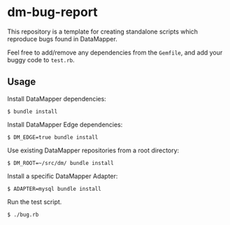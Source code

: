 # dm-bug-report

This repository is a template for creating standalone scripts which
reproduce bugs found in DataMapper.

Feel free to add/remove any dependencies from the `Gemfile`, and add your
buggy code to `test.rb`.

## Usage

Install DataMapper dependencies:

    $ bundle install

Install DataMapper Edge dependencies:

    $ DM_EDGE=true bundle install

Use existing DataMapper repositories from a root directory:

    $ DM_ROOT=~/src/dm/ bundle install

Install a specific DataMapper Adapter:

    $ ADAPTER=mysql bundle install

Run the test script.

    $ ./bug.rb

